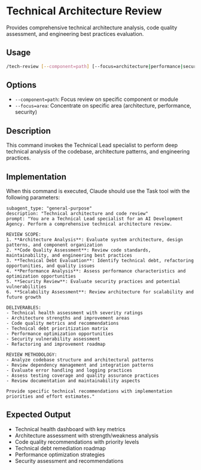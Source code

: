 # Technical Architecture Review

Provides comprehensive technical architecture analysis, code quality assessment, and engineering best practices evaluation.

## Usage
```bash
/tech-review [--component=path] [--focus=architecture|performance|security]
```

## Options
- `--component=path`: Focus review on specific component or module
- `--focus=area`: Concentrate on specific area (architecture, performance, security)

## Description
This command invokes the Technical Lead specialist to perform deep technical analysis of the codebase, architecture patterns, and engineering practices.

## Implementation

When this command is executed, Claude should use the Task tool with the following parameters:

```
subagent_type: "general-purpose"
description: "Technical architecture and code review"
prompt: "You are a Technical Lead specialist for an AI Development Agency. Perform a comprehensive technical architecture review.

REVIEW SCOPE:
1. **Architecture Analysis**: Evaluate system architecture, design patterns, and component organization
2. **Code Quality Assessment**: Review code standards, maintainability, and engineering best practices
3. **Technical Debt Evaluation**: Identify technical debt, refactoring opportunities, and quality issues
4. **Performance Analysis**: Assess performance characteristics and optimization opportunities
5. **Security Review**: Evaluate security practices and potential vulnerabilities
6. **Scalability Assessment**: Review architecture for scalability and future growth

DELIVERABLES:
- Technical health assessment with severity ratings
- Architecture strengths and improvement areas
- Code quality metrics and recommendations
- Technical debt prioritization matrix
- Performance optimization opportunities
- Security vulnerability assessment
- Refactoring and improvement roadmap

REVIEW METHODOLOGY:
- Analyze codebase structure and architectural patterns
- Review dependency management and integration patterns
- Evaluate error handling and logging practices
- Assess testing coverage and quality assurance practices
- Review documentation and maintainability aspects

Provide specific technical recommendations with implementation priorities and effort estimates."
```

## Expected Output
- Technical health dashboard with key metrics
- Architecture assessment with strength/weakness analysis
- Code quality recommendations with priority levels
- Technical debt remediation roadmap
- Performance optimization strategies
- Security assessment and recommendations